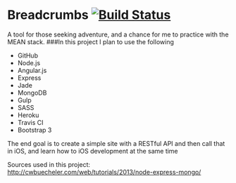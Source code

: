 # Breadcrumbs [![Build Status](https://travis-ci.org/rickrizzo/breadcrumbs.svg?branch=master)](https://travis-ci.org/rickrizzo/breadcrumbs)
A tool for those seeking adventure, and a chance for me to practice with the MEAN stack.
###In this project I plan to use the following
* GitHub
* Node.js
* Angular.js
* Express
* Jade
* MongoDB
* Gulp
* SASS
* Heroku
* Travis CI
* Bootstrap 3

The end goal is to create a simple site with a RESTful API and then call that in iOS, and learn how to iOS development at the same time

Sources used in this project: http://cwbuecheler.com/web/tutorials/2013/node-express-mongo/
